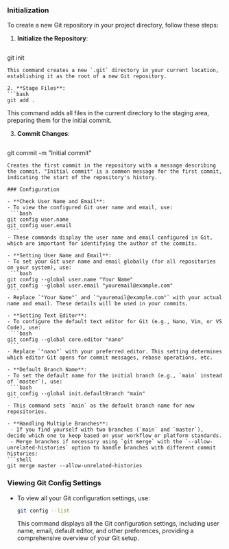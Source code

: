 ### Initialization
To create a new Git repository in your project directory, follow these steps:

1. **Initialize the Repository**:
   ```bash
git init
   ```
   This command creates a new `.git` directory in your current location, establishing it as the root of a new Git repository.

2. **Stage Files**:
   ```bash
git add .
   ```
   This command adds all files in the current directory to the staging area, preparing them for the initial commit.

3. **Commit Changes**:
   ```bash
git commit -m "Initial commit"
   ```
   Creates the first commit in the repository with a message describing the commit. "Initial commit" is a common message for the first commit, indicating the start of the repository's history.

### Configuration

- **Check User Name and Email**:
  - To view the configured Git user name and email, use:
    ```bash
git config user.name
git config user.email
    ```
  - These commands display the user name and email configured in Git, which are important for identifying the author of the commits.

- **Setting User Name and Email**:
  - To set your Git user name and email globally (for all repositories on your system), use:
    ```bash
git config --global user.name "Your Name"
git config --global user.email "youremail@example.com"
    ```
  - Replace `"Your Name"` and `"youremail@example.com"` with your actual name and email. These details will be used in your commits.

- **Setting Text Editor**:
  - To configure the default text editor for Git (e.g., Nano, Vim, or VS Code), use:
    ```bash
git config --global core.editor "nano"
    ```
  - Replace `"nano"` with your preferred editor. This setting determines which editor Git opens for commit messages, rebase operations, etc.

- **Default Branch Name**:
  - To set the default name for the initial branch (e.g., `main` instead of `master`), use:
    ```bash
git config --global init.defaultBranch "main"
    ```
  - This command sets `main` as the default branch name for new repositories.

- **Handling Multiple Branches**:
	- If you find yourself with two branches (`main` and `master`), decide which one to keep based on your workflow or platform standards.
	- Merge branches if necessary using `git merge` with the `--allow-unrelated-histories` option to handle branches with different commit histories:
```shell
git merge master --allow-unrelated-histories
```
### Viewing Git Config Settings

- To view all your Git configuration settings, use:
  ```bash
  git config --list
  ```
  This command displays all the Git configuration settings, including user name, email, default editor, and other preferences, providing a comprehensive overview of your Git setup.
